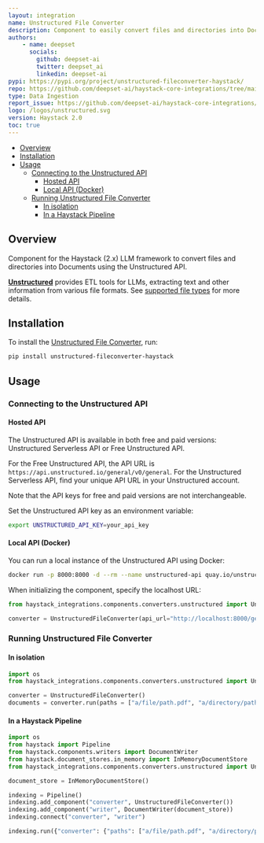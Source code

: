 ```yaml
---
layout: integration
name: Unstructured File Converter
description: Component to easily convert files and directories into Documents using the Unstructured API
authors:
    - name: deepset
      socials:
        github: deepset-ai
        twitter: deepset_ai
        linkedin: deepset-ai
pypi: https://pypi.org/project/unstructured-fileconverter-haystack/
repo: https://github.com/deepset-ai/haystack-core-integrations/tree/main/integrations/unstructured
type: Data Ingestion
report_issue: https://github.com/deepset-ai/haystack-core-integrations/issues
logo: /logos/unstructured.svg
version: Haystack 2.0
toc: true
---
```

- [Overview](#overview)
- [Installation](#installation)
- [Usage](#usage)
  - [Connecting to the Unstructured API](#connecting-to-the-unstructured-api)
    - [Hosted API](#hosted-api)
    - [Local API (Docker)](#local-api-docker)
  - [Running Unstructured File Converter](#running-unstructured-file-converter)
    - [In isolation](#in-isolation)
    - [In a Haystack Pipeline](#in-a-haystack-pipeline)



## Overview
Component for the Haystack (2.x) LLM framework to convert files and directories into Documents using the Unstructured API.

**[Unstructured](https://unstructured-io.github.io/unstructured/index.html)** provides ETL tools for LLMs, extracting text and other information from various file formats. See [supported file types](https://docs.unstructured.io/api-reference/api-services/overview#supported-file-types) for more details.

## Installation
To install the [Unstructured File Converter](https://docs.haystack.deepset.ai/docs/unstructuredfileconverter), run:

```bash
pip install unstructured-fileconverter-haystack
```

## Usage

### Connecting to the Unstructured API
#### Hosted API

The Unstructured API is available in both free and paid versions: Unstructured Serverless API or Free Unstructured API.

For the Free Unstructured API, the API URL is `https://api.unstructured.io/general/v0/general`. For the Unstructured Serverless API, find your unique API URL in your Unstructured account.

Note that the API keys for free and paid versions are not interchangeable.

Set the Unstructured API key as an environment variable:
```bash
export UNSTRUCTURED_API_KEY=your_api_key
```

#### Local API (Docker)
You can run a local instance of the Unstructured API using Docker:

```bash
docker run -p 8000:8000 -d --rm --name unstructured-api quay.io/unstructured-io/unstructured-api:latest --port 8000 --host 0.0.0.0
```

When initializing the component, specify the localhost URL:
```python
from haystack_integrations.components.converters.unstructured import UnstructuredFileConverter

converter = UnstructuredFileConverter(api_url="http://localhost:8000/general/v0/general")
```

### Running Unstructured File Converter
#### In isolation
```python
import os
from haystack_integrations.components.converters.unstructured import UnstructuredFileConverter

converter = UnstructuredFileConverter()
documents = converter.run(paths = ["a/file/path.pdf", "a/directory/path"])["documents"]
```

#### In a Haystack Pipeline
```python
import os
from haystack import Pipeline
from haystack.components.writers import DocumentWriter
from haystack.document_stores.in_memory import InMemoryDocumentStore
from haystack_integrations.components.converters.unstructured import UnstructuredFileConverter

document_store = InMemoryDocumentStore()

indexing = Pipeline()
indexing.add_component("converter", UnstructuredFileConverter())
indexing.add_component("writer", DocumentWriter(document_store))
indexing.connect("converter", "writer")

indexing.run({"converter": {"paths": ["a/file/path.pdf", "a/directory/path"]}})
```